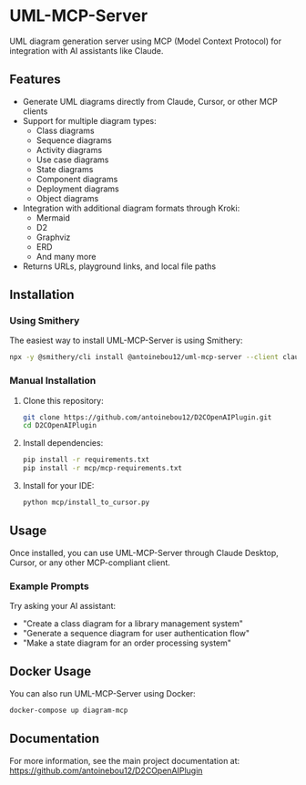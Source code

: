 # UML-MCP-Server

UML diagram generation server using MCP (Model Context Protocol) for integration with AI assistants like Claude.

## Features

- Generate UML diagrams directly from Claude, Cursor, or other MCP clients
- Support for multiple diagram types:
  - Class diagrams
  - Sequence diagrams
  - Activity diagrams
  - Use case diagrams
  - State diagrams
  - Component diagrams
  - Deployment diagrams
  - Object diagrams
- Integration with additional diagram formats through Kroki:
  - Mermaid
  - D2
  - Graphviz
  - ERD
  - And many more
- Returns URLs, playground links, and local file paths

## Installation

### Using Smithery

The easiest way to install UML-MCP-Server is using Smithery:

```bash
npx -y @smithery/cli install @antoinebou12/uml-mcp-server --client claude
```

### Manual Installation

1. Clone this repository:
   ```bash
   git clone https://github.com/antoinebou12/D2COpenAIPlugin.git
   cd D2COpenAIPlugin
   ```

2. Install dependencies:
   ```bash
   pip install -r requirements.txt
   pip install -r mcp/mcp-requirements.txt
   ```

3. Install for your IDE:
   ```bash
   python mcp/install_to_cursor.py
   ```

## Usage

Once installed, you can use UML-MCP-Server through Claude Desktop, Cursor, or any other MCP-compliant client.

### Example Prompts

Try asking your AI assistant:
- "Create a class diagram for a library management system"
- "Generate a sequence diagram for user authentication flow"
- "Make a state diagram for an order processing system"

## Docker Usage

You can also run UML-MCP-Server using Docker:

```bash
docker-compose up diagram-mcp
```

## Documentation

For more information, see the main project documentation at:
https://github.com/antoinebou12/D2COpenAIPlugin

